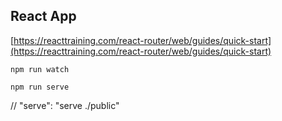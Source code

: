 ## React App

[https://reacttraining.com/react-router/web/guides/quick-start](https://reacttraining.com/react-router/web/guides/quick-start)

    npm run watch

    npm run serve


// "serve": "serve ./public"